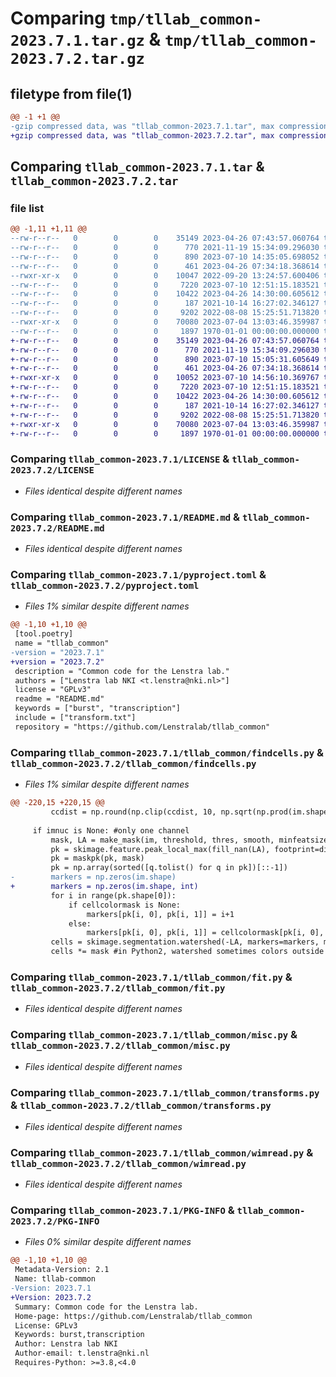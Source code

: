 # Comparing `tmp/tllab_common-2023.7.1.tar.gz` & `tmp/tllab_common-2023.7.2.tar.gz`

## filetype from file(1)

```diff
@@ -1 +1 @@
-gzip compressed data, was "tllab_common-2023.7.1.tar", max compression
+gzip compressed data, was "tllab_common-2023.7.2.tar", max compression
```

## Comparing `tllab_common-2023.7.1.tar` & `tllab_common-2023.7.2.tar`

### file list

```diff
@@ -1,11 +1,11 @@
--rw-r--r--   0        0        0    35149 2023-04-26 07:43:57.060764 tllab_common-2023.7.1/LICENSE
--rw-r--r--   0        0        0      770 2021-11-19 15:34:09.296030 tllab_common-2023.7.1/README.md
--rw-r--r--   0        0        0      890 2023-07-10 14:35:05.698052 tllab_common-2023.7.1/pyproject.toml
--rw-r--r--   0        0        0      461 2023-04-26 07:34:18.368614 tllab_common-2023.7.1/tllab_common/__init__.py
--rwxr-xr-x   0        0        0    10047 2022-09-20 13:24:57.600406 tllab_common-2023.7.1/tllab_common/findcells.py
--rw-r--r--   0        0        0     7220 2023-07-10 12:51:15.183521 tllab_common-2023.7.1/tllab_common/fit.py
--rw-r--r--   0        0        0    10422 2023-04-26 14:30:00.605612 tllab_common-2023.7.1/tllab_common/misc.py
--rw-r--r--   0        0        0      187 2021-10-14 16:27:02.346127 tllab_common-2023.7.1/tllab_common/transform.txt
--rw-r--r--   0        0        0     9202 2022-08-08 15:25:51.713820 tllab_common-2023.7.1/tllab_common/transforms.py
--rwxr-xr-x   0        0        0    70080 2023-07-04 13:03:46.359987 tllab_common-2023.7.1/tllab_common/wimread.py
--rw-r--r--   0        0        0     1897 1970-01-01 00:00:00.000000 tllab_common-2023.7.1/PKG-INFO
+-rw-r--r--   0        0        0    35149 2023-04-26 07:43:57.060764 tllab_common-2023.7.2/LICENSE
+-rw-r--r--   0        0        0      770 2021-11-19 15:34:09.296030 tllab_common-2023.7.2/README.md
+-rw-r--r--   0        0        0      890 2023-07-10 15:05:31.605649 tllab_common-2023.7.2/pyproject.toml
+-rw-r--r--   0        0        0      461 2023-04-26 07:34:18.368614 tllab_common-2023.7.2/tllab_common/__init__.py
+-rwxr-xr-x   0        0        0    10052 2023-07-10 14:56:10.369767 tllab_common-2023.7.2/tllab_common/findcells.py
+-rw-r--r--   0        0        0     7220 2023-07-10 12:51:15.183521 tllab_common-2023.7.2/tllab_common/fit.py
+-rw-r--r--   0        0        0    10422 2023-04-26 14:30:00.605612 tllab_common-2023.7.2/tllab_common/misc.py
+-rw-r--r--   0        0        0      187 2021-10-14 16:27:02.346127 tllab_common-2023.7.2/tllab_common/transform.txt
+-rw-r--r--   0        0        0     9202 2022-08-08 15:25:51.713820 tllab_common-2023.7.2/tllab_common/transforms.py
+-rwxr-xr-x   0        0        0    70080 2023-07-04 13:03:46.359987 tllab_common-2023.7.2/tllab_common/wimread.py
+-rw-r--r--   0        0        0     1897 1970-01-01 00:00:00.000000 tllab_common-2023.7.2/PKG-INFO
```

### Comparing `tllab_common-2023.7.1/LICENSE` & `tllab_common-2023.7.2/LICENSE`

 * *Files identical despite different names*

### Comparing `tllab_common-2023.7.1/README.md` & `tllab_common-2023.7.2/README.md`

 * *Files identical despite different names*

### Comparing `tllab_common-2023.7.1/pyproject.toml` & `tllab_common-2023.7.2/pyproject.toml`

 * *Files 1% similar despite different names*

```diff
@@ -1,10 +1,10 @@
 [tool.poetry]
 name = "tllab_common"
-version = "2023.7.1"
+version = "2023.7.2"
 description = "Common code for the Lenstra lab."
 authors = ["Lenstra lab NKI <t.lenstra@nki.nl>"]
 license = "GPLv3"
 readme = "README.md"
 keywords = ["burst", "transcription"]
 include = ["transform.txt"]
 repository = "https://github.com/Lenstralab/tllab_common"
```

### Comparing `tllab_common-2023.7.1/tllab_common/findcells.py` & `tllab_common-2023.7.2/tllab_common/findcells.py`

 * *Files 1% similar despite different names*

```diff
@@ -220,15 +220,15 @@
         ccdist = np.round(np.clip(ccdist, 10, np.sqrt(np.prod(im.shape))/5)).astype('int')
     
     if imnuc is None: #only one channel
         mask, LA = make_mask(im, threshold, thres, smooth, minfeatsize, dilate)
         pk = skimage.feature.peak_local_max(fill_nan(LA), footprint=disk(ccdist), exclude_border=False)
         pk = maskpk(pk, mask)
         pk = np.array(sorted([q.tolist() for q in pk])[::-1])
-        markers = np.zeros(im.shape)
+        markers = np.zeros(im.shape, int)
         for i in range(pk.shape[0]):
             if cellcolormask is None:
                 markers[pk[i, 0], pk[i, 1]] = i+1
             else:
                 markers[pk[i, 0], pk[i, 1]] = cellcolormask[pk[i, 0], pk[i, 1]]
         cells = skimage.segmentation.watershed(-LA, markers=markers, mask=mask)
         cells *= mask #in Python2, watershed sometimes colors outside the mask
```

### Comparing `tllab_common-2023.7.1/tllab_common/fit.py` & `tllab_common-2023.7.2/tllab_common/fit.py`

 * *Files identical despite different names*

### Comparing `tllab_common-2023.7.1/tllab_common/misc.py` & `tllab_common-2023.7.2/tllab_common/misc.py`

 * *Files identical despite different names*

### Comparing `tllab_common-2023.7.1/tllab_common/transforms.py` & `tllab_common-2023.7.2/tllab_common/transforms.py`

 * *Files identical despite different names*

### Comparing `tllab_common-2023.7.1/tllab_common/wimread.py` & `tllab_common-2023.7.2/tllab_common/wimread.py`

 * *Files identical despite different names*

### Comparing `tllab_common-2023.7.1/PKG-INFO` & `tllab_common-2023.7.2/PKG-INFO`

 * *Files 0% similar despite different names*

```diff
@@ -1,10 +1,10 @@
 Metadata-Version: 2.1
 Name: tllab-common
-Version: 2023.7.1
+Version: 2023.7.2
 Summary: Common code for the Lenstra lab.
 Home-page: https://github.com/Lenstralab/tllab_common
 License: GPLv3
 Keywords: burst,transcription
 Author: Lenstra lab NKI
 Author-email: t.lenstra@nki.nl
 Requires-Python: >=3.8,<4.0
```

